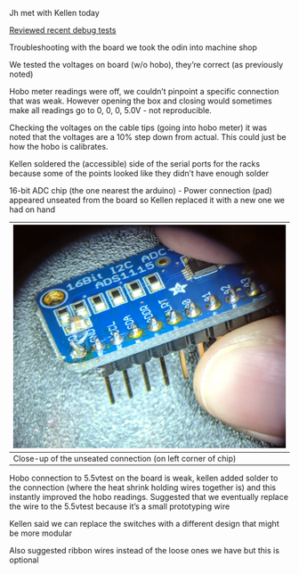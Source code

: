 Jh met with Kellen today

[Reviewed recent debug tests](https://docs.google.com/presentation/d/1adEALr0bD0Zs8bln6-g41hCmiqofD1ql5sYCVvGe7H8/edit#slide=id.p)

Troubleshooting with the board we took the odin into machine shop

We tested the voltages on board (w/o hobo), they’re correct (as previously noted)

Hobo meter readings were off, we couldn’t pinpoint a specific connection that was weak. However opening the box and closing would sometimes make all readings go to 0, 0, 0, 5.0V - not reproducible.

Checking the voltages on the cable tips (going into hobo meter) it was noted that the voltages are a 10% step down from actual. This could just be how the hobo is calibrates.

Kellen soldered the (accessible) side of the serial ports for the racks because some of the points looked like they didn’t have enough solder

16-bit ADC chip (the one nearest the arduino) - Power connection (pad) appeared unseated from the board so Kellen replaced it with a new one we had on hand

|![image alt text](20180330img01.jpg)|
| ------------- |
|Close-up of the unseated connection (on left corner of chip)|

Hobo connection to 5.5vtest on the board is weak, kellen added solder to the connection (where the heat shrink holding wires together is) and this instantly improved the hobo readings. Suggested that we eventually replace the wire to the 5.5vtest because it’s a small prototyping wire 

Kellen said we can replace the switches with a different design that might be more modular

Also suggested ribbon wires instead of the loose ones we have but this is optional
